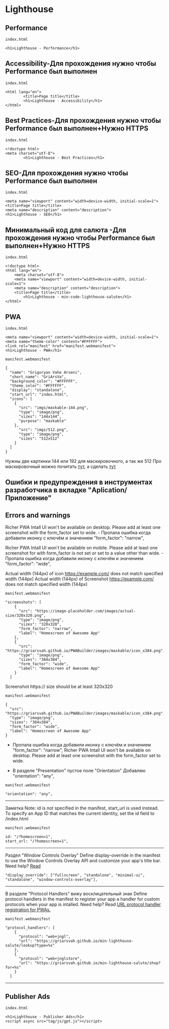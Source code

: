 # Lighthouse


## Performance
```
index.html

<h1>Lighthouse - Performance</h1>
```


## Accessibility-Для прохождения нужно чтобы Performance был выполнен
```
index.html

<html lang="en">
        <title>Page title</title>
        <h1>Lighthouse - Accessibility</h1>
</html>
```


## Best Practices-Для прохождения нужно чтобы Performance был выполнен+Нужно HTTPS
```
index.html

<!doctype html>
<meta charset="utf-8">
        <h1>Lighthouse - Best Practices</h1>
```


## SEO-Для прохождения нужно чтобы Performance был выполнен
```
index.html

<meta name="viewport" content="width=device-width, initial-scale=1">
<title>Page title</title>
<meta name="description" content="description">
<h1>Lighthouse - SEO</h1>
```


## Минимальный код для салюта -Для прохождения нужно чтобы Performance был выполнен+Нужно HTTPS
```
index.html

<!doctype html>
<html lang="en">
    <meta charset="utf-8">
    <meta name="viewport" content="width=device-width, initial-scale=1">
    <meta name="description" content="description">
    <title>Page title</title>
        <h1>Lighthouse - min-code-lighthouse-salute</h1>
</html>
```

## PWA
```
index.html

<meta name="viewport" content="width=device-width, initial-scale=1">
<meta name="theme-color" content="#FFFFFF">
<link rel="manifest" href="manifest.webmanifest">
<h1>Lighthouse - PWA</h1>
```

```
manifest.webmanifest

{
  "name": "Grigoryan Vahe Arseni",
  "short_name": "GriArsVa",
  "background_color": "#FFFFFF",
  "theme_color": "#FFFFFF",
  "display": "standalone",
  "start_url": "index.html",
  "icons": [
    {
      "src": "imgs/maskable-144.png",
      "type": "image/png",
      "sizes": "144x144",
      "purpose": "maskable"
    },
      "src": "imgs/512.png",
      "type": "image/png",
      "sizes": "512x512"
    }
  ]
}
```

Нужны две картинки 144 или 192 для маскировочного, а так же 512
Про маскировочный можно почитать [тут](https://developer.chrome.com/docs/lighthouse/pwa/maskable-icon-audit?utm_source=lighthouse&utm_medium=devtools&hl=ru), а сделать [тут](https://maskable.app/editor)


## Ошибки и предупреждения в инструментах разработчика в вкладке "Aplication/Приложение"

## Errors and warnings

Richer PWA Intall UI won't be available on desktop. Please add at least one screenshot with the form_factor set to wide. - Пропала ошибка когда добавили иконку с ключём и значением "form_factor": "narrow",

Richer PWA Intall UI won't be available on mobile. Please add at least one screenshot for with form_factor is not set or set to a value other than wide. - Пропала ошибка когда добавили иконку с ключём и значением "form_factor": "wide",

Actual width (144px) of icon https://example.com/ does not match specified width (144px)
Actual width (144px) of Screenshot https://example.com/ does not match specified width (144px)

```
manifest.webmanifest

"screenshots": [
    {
      "src": "https://image-placeholder.com/images/actual-size/320x320.png",
      "type": "image/png",
      "sizes": "320x320",
      "form_factor": "narrow",
      "label": "Homescreen of Awesome App"
    },
    {
      "src": "https://griarsvah.github.io/PWABuilder/images/maskable/icon_x384.png",
      "type": "image/png",
      "sizes": "384x384",
      "form_factor": "wide",
      "label": "Homescreen of Awesome App"
    }
  ]
```

Screenshot https:// size should be at least 320x320
```
manifest.webmanifest

{
  "src": "https://griarsvah.github.io/PWABuilder/images/maskable/icon_x384.png",
  "type": "image/png",
  "sizes": "384x384",
  "form_factor": "wide",
  "label": "Homescreen of Awesome App"
}
```

 - Пропала ошибка когда добавили иконку с ключём и значением "form_factor": "narrow",
Richer PWA Intall UI won't be available on desktop. Please add at least one screenshot with the form_factor set to wide.

 - В разделе "Presentation" пустое поле "Orientation"
Добавляю "orientation": "any",
```
manifest.webmanifest

"orientation": "any",
```

---

Заметка
Note: id is not specified in the manifest, start_url is used instead. To specify an App ID that matches the current identity, set the id field to /index.html
```
manifest.webmanifest

id: "/?homescreen=1",
start_url: "/?homescreen=1",
```

---

Раздел "Window Controls Overlay"
Define display-override in the manifest to use the Window Controls Overlay API and customize your app's title bar.
Need help? [Read](https://learn.microsoft.com/en-us/microsoft-edge/progressive-web-apps-chromium/how-to/window-controls-overlay)
```
"display_override": ["fullscreen", "standalone", "minimal-ui", "standalone", "window-controls-overlay"],
```

---

В разделе "Protocol Handlers" вижу восклицательный знак
Define protocol handlers in the manifest to register your app a handler for custom protocols when your app is intalled.
Need help? Read [URL protocol handler registration for PWAs.](https://web.dev/url-protocol-handler/?utm_source=devtools)
```
manifest.webmanifest

"protocol_handlers": [
    {
      "protocol": "web+jngl",
      "url": "https://griarsvah.github.io/min-lighthouse-salute/lookup?type=%s"
    },
    {
      "protocol": "web+jnglstore",
      "url": "https://griarsvah.github.io/min-lighthouse-salute/shop?for=%s"
    }
  ]
```

---


## Publisher Ads
```
index.html

<h1>Lighthouse - Publisher Ads</h1>
<script async src="tag/js/gpt.js"></script>
```
